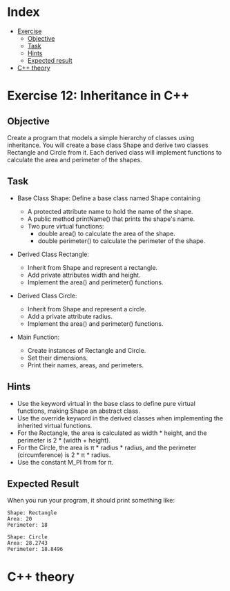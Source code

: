 # Index

- [Exercise](#exercise-12-inheritance-in-c)
    - [Objective](#objective)
    - [Task](#task)
    - [Hints](#hints)
    - [Expected result](#expected-result)
- [C++ theory](#c-theory)

# Exercise 12: Inheritance in C++

## Objective
Create a program that models a simple hierarchy of classes using inheritance. You will create a base class Shape and derive two classes Rectangle and Circle from it. Each derived class will implement functions to calculate the area and perimeter of the shapes.

## Task

- Base Class Shape: Define a base class named Shape containing
    - A protected attribute name to hold the name of the shape.
    - A public method printName() that prints the shape's name.
    - Two pure virtual functions:
        - double area() to calculate the area of the shape.
        - double perimeter() to calculate the perimeter of the shape.

- Derived Class Rectangle:
    - Inherit from Shape and represent a rectangle.
    - Add private attributes width and height.
    - Implement the area() and perimeter() functions.

- Derived Class Circle:
    - Inherit from Shape and represent a circle.
    - Add a private attribute radius.
    - Implement the area() and perimeter() functions.

- Main Function:
    - Create instances of Rectangle and Circle.
    - Set their dimensions.
    - Print their names, areas, and perimeters.

## Hints

- Use the keyword virtual in the base class to define pure virtual functions, making Shape an abstract class.
- Use the override keyword in the derived classes when implementing the inherited virtual functions.
- For the Rectangle, the area is calculated as width * height, and the perimeter is 2 * (width + height).
- For the Circle, the area is π * radius * radius, and the perimeter (circumference) is 2 * π * radius. 
- Use the constant M_PI from <cmath> for π.

## Expected Result
When you run your program, it should print something like:

```commandline
Shape: Rectangle
Area: 20
Perimeter: 18

Shape: Circle
Area: 28.2743
Perimeter: 18.8496
```

# C++ theory
